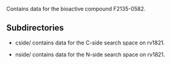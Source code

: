 Contains data for the bioactive compound F2135-0582.

## Subdirectories

- cside/ contains data for the C-side search space on rv1821.

- nside/ contains data for the N-side search space on rv1821.


